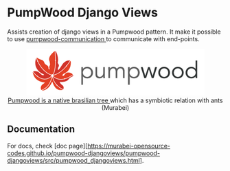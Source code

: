 # PumpWood Django Views
Assists creation of django views in a Pumpwood pattern. It make it possible
to use
<a href="https://github.com/Murabei-OpenSource-Codes/pumpwood-communication">
    pumpwood-communication
</a> to communicate with end-points.

<p align="center" width="60%">
  <img src="static_doc/sitelogo-horizontal.png" /> <br>

  <a href="https://en.wikipedia.org/wiki/Cecropia">
    Pumpwood is a native brasilian tree
  </a> which has a symbiotic relation with ants (Murabei)
</p>

## Documentation
For docs, check [doc page][https://murabei-opensource-codes.github.io/pumpwood-djangoviews/pumpwood-djangoviews/src/pumpwood_djangoviews.html].
